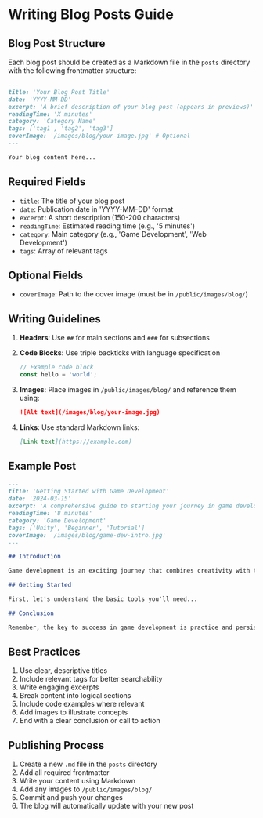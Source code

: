 # Writing Blog Posts Guide

## Blog Post Structure

Each blog post should be created as a Markdown file in the `posts` directory with the following frontmatter structure:

```markdown
---
title: 'Your Blog Post Title'
date: 'YYYY-MM-DD'
excerpt: 'A brief description of your blog post (appears in previews)'
readingTime: 'X minutes'
category: 'Category Name'
tags: ['tag1', 'tag2', 'tag3']
coverImage: '/images/blog/your-image.jpg' # Optional
---

Your blog content here...
```

## Required Fields

- `title`: The title of your blog post
- `date`: Publication date in 'YYYY-MM-DD' format
- `excerpt`: A short description (150-200 characters)
- `readingTime`: Estimated reading time (e.g., '5 minutes')
- `category`: Main category (e.g., 'Game Development', 'Web Development')
- `tags`: Array of relevant tags

## Optional Fields

- `coverImage`: Path to the cover image (must be in `/public/images/blog/`)

## Writing Guidelines

1. **Headers**: Use `##` for main sections and `###` for subsections
2. **Code Blocks**: Use triple backticks with language specification
   ```javascript
   // Example code block
   const hello = 'world';
   ```

3. **Images**: Place images in `/public/images/blog/` and reference them using:
   ```markdown
   ![Alt text](/images/blog/your-image.jpg)
   ```

4. **Links**: Use standard Markdown links:
   ```markdown
   [Link text](https://example.com)
   ```

## Example Post

```markdown
---
title: 'Getting Started with Game Development'
date: '2024-03-15'
excerpt: 'A comprehensive guide to starting your journey in game development, covering essential tools and concepts.'
readingTime: '8 minutes'
category: 'Game Development'
tags: ['Unity', 'Beginner', 'Tutorial']
coverImage: '/images/blog/game-dev-intro.jpg'
---

## Introduction

Game development is an exciting journey that combines creativity with technical skills...

## Getting Started

First, let's understand the basic tools you'll need...

## Conclusion

Remember, the key to success in game development is practice and persistence...
```

## Best Practices

1. Use clear, descriptive titles
2. Include relevant tags for better searchability
3. Write engaging excerpts
4. Break content into logical sections
5. Include code examples where relevant
6. Add images to illustrate concepts
7. End with a clear conclusion or call to action

## Publishing Process

1. Create a new `.md` file in the `posts` directory
2. Add all required frontmatter
3. Write your content using Markdown
4. Add any images to `/public/images/blog/`
5. Commit and push your changes
6. The blog will automatically update with your new post 